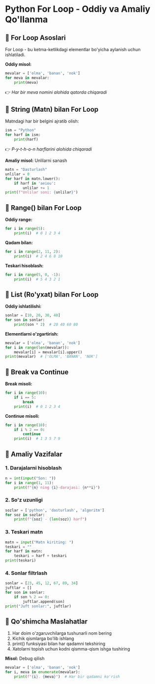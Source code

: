 # **Python For Loop - Oddiy va Amaliy Qo'llanma**

## **🔹 For Loop Asoslari**
For Loop - bu ketma-ketlikdagi elementlar bo'yicha aylanish uchun ishlatiladi.

**Oddiy misol:**
```python
mevalar = ['olma', 'banan', 'nok']
for meva in mevalar:
    print(meva)
```
👉 *Har bir meva nomini alohida qatorda chiqaradi*

## **🔹 String (Matn) bilan For Loop**
Matndagi har bir belgini ajratib olish:

```python
ism = "Python"
for harf in ism:
    print(harf)
```
👉 *P-y-t-h-o-n harflarini alohida chiqaradi*

**Amaliy misol:** Unlilarni sanash
```python
matn = "Dasturlash"
unlilar = 0
for harf in matn.lower():
    if harf in 'aeiou':
        unlilar += 1
print(f"Unlilar soni: {unlilar}")
```

## **🔹 Range() bilan For Loop**
**Oddiy range:**
```python
for i in range(5):
    print(i)  # 0 1 2 3 4
```

**Qadam bilan:**
```python
for i in range(2, 11, 2):
    print(i)  # 2 4 6 8 10
```

**Teskari hisoblash:**
```python
for i in range(5, 0, -1):
    print(i)  # 5 4 3 2 1
```

## **🔹 List (Ro'yxat) bilan For Loop**
**Oddiy ishlatilishi:**
```python
sonlar = [10, 20, 30, 40]
for son in sonlar:
    print(son * 2)  # 20 40 60 80
```

**Elementlarni o'zgartirish:**
```python
mevalar = ['olma', 'banan', 'nok']
for i in range(len(mevalar)):
    mevalar[i] = mevalar[i].upper()
print(mevalar)  # ['OLMA', 'BANAN', 'NOK']
```

## **🔹 Break va Continue**
**Break misoli:**
```python
for i in range(10):
    if i == 5:
        break
    print(i)  # 0 1 2 3 4
```

**Continue misoli:**
```python
for i in range(10):
    if i % 2 == 0:
        continue
    print(i)  # 1 3 5 7 9
```

## **🔹 Amaliy Vazifalar**

### **1. Darajalarni hisoblash**
```python
n = int(input("Son: "))
for i in range(1, 11):
    print(f"{n} ning {i}-darajasi: {n**i}")
```

### **2. So'z uzunligi**
```python
sozlar = ['python', 'dasturlash', 'algoritm']
for soz in sozlar:
    print(f"{soz} - {len(soz)} harf")
```

### **3. Teskari matn**
```python
matn = input("Matn kiriting: ")
teskari = ""
for harf in matn:
    teskari = harf + teskari
print(teskari)
```

### **4. Sonlar filtrlash**
```python
sonlar = [23, 45, 12, 67, 89, 34]
juftlar = []
for son in sonlar:
    if son % 2 == 0:
        juftlar.append(son)
print("Juft sonlar:", juftlar)
```

## **🔹 Qo'shimcha Maslahatlar**
1. Har doim o'zgaruvchilarga tushunarli nom bering
2. Kichik qismlarga bo'lib ishlang
3. print() funksiyasi bilan har qadamni tekshiring
4. Xatolarni topish uchun kodni qismma-qism ishga tushiring

**Misol:** Debug qilish
```python
mevalar = ['olma', 'banan', 'nok']
for i, meva in enumerate(mevalar):
    print(f"{i}. {meva}")  # Har bir qadamni ko'rish
```
